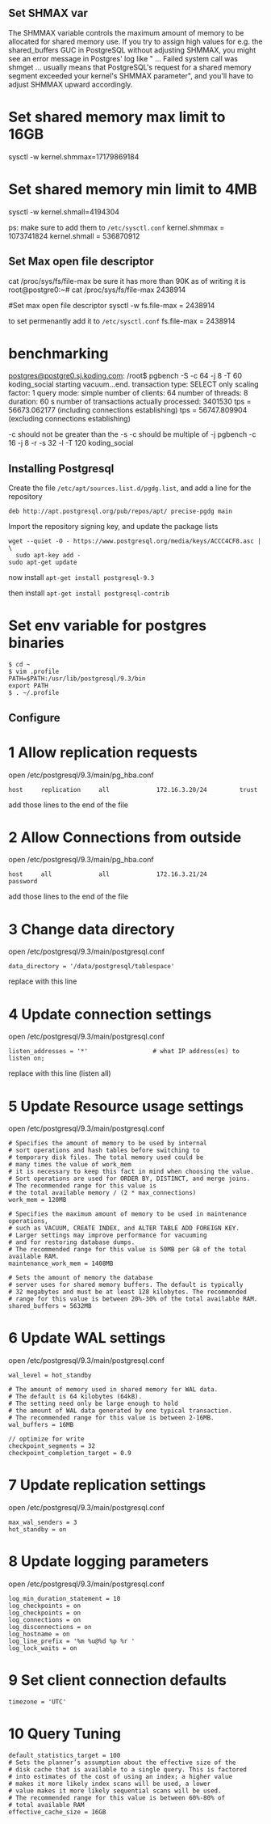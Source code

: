 ## Set SHMAX var
The SHMMAX variable controls the maximum amount of memory to be allocated for shared memory use. If you try to assign high values for e.g. the shared_buffers GUC in PostgreSQL without adjusting SHMMAX, you might see an error message in Postgres' log like " ... Failed system call was shmget ... usually means that PostgreSQL's request for a shared memory segment exceeded your kernel's SHMMAX parameter", and you'll have to adjust SHMMAX upward accordingly.

# Set shared memory max limit to 16GB
sysctl -w kernel.shmmax=17179869184
# Set shared memory min limit to 4MB
sysctl -w kernel.shmall=4194304


ps: make sure to add them to `/etc/sysctl.conf`
kernel.shmmax = 1073741824
kernel.shmall = 536870912


## Set Max open file descriptor
cat /proc/sys/fs/file-max
be sure it has more than 90K
as of writing it is
root@postgre0:~# cat /proc/sys/fs/file-max
2438914

#Set max open file descriptor
sysctl -w fs.file-max = 2438914

to set permenantly add it to `/etc/sysctl.conf`
fs.file-max = 2438914


# benchmarking
postgres@postgre0.sj.koding.com: /root$ pgbench -S -c 64 -j 8 -T 60 koding_social
starting vacuum...end.
transaction type: SELECT only
scaling factor: 1
query mode: simple
number of clients: 64
number of threads: 8
duration: 60 s
number of transactions actually processed: 3401530
tps = 56673.062177 (including connections establishing)
tps = 56747.809904 (excluding connections establishing)

-c should not be greater than the -s
-c should be multiple of -j
pgbench -c 16 -j 8 -r -s 32 -l -T 120  koding_social


## Installing Postgresql
Create the file `/etc/apt/sources.list.d/pgdg.list`, and add a line for the repository

`deb http://apt.postgresql.org/pub/repos/apt/ precise-pgdg main`

Import the repository signing key, and update the package lists

```
wget --quiet -O - https://www.postgresql.org/media/keys/ACCC4CF8.asc | \
  sudo apt-key add -
sudo apt-get update
```


now install  `apt-get install postgresql-9.3 `

then install `apt-get install postgresql-contrib`

# Set env variable for postgres binaries
```
$ cd ~
$ vim .profile
PATH=$PATH:/usr/lib/postgresql/9.3/bin
export PATH
$ . ~/.profile

```


## Configure
# 1 Allow replication requests

open /etc/postgresql/9.3/main/pg_hba.conf

```
host     replication     all             172.16.3.20/24         trust
```
add those lines to the end of the file


# 2 Allow Connections from outside

open /etc/postgresql/9.3/main/pg_hba.conf

```
host     all             all             172.16.3.21/24         password
```
add those lines to the end of the file


# 3 Change data directory

open /etc/postgresql/9.3/main/postgresql.conf

```
data_directory = '/data/postgresql/tablespace'
```
replace with this line


# 4 Update connection settings

open /etc/postgresql/9.3/main/postgresql.conf

```
listen_addresses = '*'                  # what IP address(es) to listen on;
```
replace with this line (listen all)


# 5 Update Resource usage settings

open /etc/postgresql/9.3/main/postgresql.conf

```
# Specifies the amount of memory to be used by internal
# sort operations and hash tables before switching to
# temporary disk files. The total memory used could be
# many times the value of work_mem
# it is necessary to keep this fact in mind when choosing the value.
# Sort operations are used for ORDER BY, DISTINCT, and merge joins.
# The recommended range for this value is
# the total available memory / (2 * max_connections)
work_mem = 120MB

# Specifies the maximum amount of memory to be used in maintenance operations,
# such as VACUUM, CREATE INDEX, and ALTER TABLE ADD FOREIGN KEY.
# Larger settings may improve performance for vacuuming
# and for restoring database dumps.
# The recommended range for this value is 50MB per GB of the total available RAM.
maintenance_work_mem = 1408MB

# Sets the amount of memory the database
# server uses for shared memory buffers. The default is typically
# 32 megabytes and must be at least 128 kilobytes. The recommended
# range for this value is between 20%-30% of the total available RAM.
shared_buffers = 5632MB
```

# 6 Update WAL settings

open /etc/postgresql/9.3/main/postgresql.conf

```
wal_level = hot_standby

# The amount of memory used in shared memory for WAL data.
# The default is 64 kilobytes (64kB).
# The setting need only be large enough to hold
# the amount of WAL data generated by one typical transaction.
# The recommended range for this value is between 2-16MB.
wal_buffers = 16MB

// optimize for write
checkpoint_segments = 32
checkpoint_completion_target = 0.9
```


# 7 Update replication settings

open /etc/postgresql/9.3/main/postgresql.conf

```
max_wal_senders = 3
hot_standby = on
```



# 8 Update logging parameters

open /etc/postgresql/9.3/main/postgresql.conf

```
log_min_duration_statement = 10
log_checkpoints = on
log_checkpoints = on
log_connections = on
log_disconnections = on
log_hostname = on
log_line_prefix = '%m %u@%d %p %r '
log_lock_waits = on
```
# 9 Set client connection defaults

```
timezone = 'UTC'
```

# 10 Query Tuning

```
default_statistics_target = 100
# Sets the planner’s assumption about the effective size of the
# disk cache that is available to a single query. This is factored
# into estimates of the cost of using an index; a higher value
# makes it more likely index scans will be used, a lower
# value makes it more likely sequential scans will be used.
# The recommended range for this value is between 60%-80% of
# total available RAM
effective_cache_size = 16GB
```
